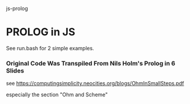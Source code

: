 js-prolog

# PROLOG in JS

See run.bash for 2 simple examples.

### Original Code Was Transpiled From Nils Holm's Prolog in 6 Slides

see https://computingsimplicity.neocities.org/blogs/OhmInSmallSteps.pdf

especially the section "Ohm and Scheme"

